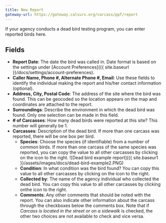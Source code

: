 ```yaml
---
title: New Report
gateway-url: https://gateway.calsurv.org/carcass/ppf/report
---
```

If your agency conducts a dead bird testing program, you can enter reported birds here.

## Fields

* **Report Date**: The date the bird was called in. Date format is based on the settings under [Account Preferences]({{ site.baseurl }}/docs/settings/account-preferences).
* **Caller Name, Phone #, Alternate Phone #, Email**: Use these fields to identify the individual making the report and his/her contact information (optional).
* **Address, City, Postal Code**: The address of the site where the bird was found. This can be geocoded so the location appears on the map and coordinates are attached to the report.
* **Surroundings**: Describe the environment in which the dead bird was found. Only one selection can be made in this field.
* **# of Carcasses**: How many dead birds were reported at this site? This number will generally be 1.
* **Carcasses**: Description of the dead bird. If more than one carcass was reported, there will be one box per bird.
  * **Species**: Choose the species (if identifiable) from a number of common birds. If more than one carcass of the same species was reported, you can copy the value to all other carcasses by clicking on the icon to the right.
  ![Dead bird example report]({{ site.baseur1 }}/assets/images/docs/dead-bird-example2.PNG)
  * **Condition**: In what condition was the bird found? You can copy this value to all other carcasses by clicking on the icon to the right.
  * **Collected by**: The name of the agency individual who collected the dead bird. You can copy this value to all other carcasses by clicking onthe icon to the right.
  * **Comments**: Any other comments that should be noted with the report. You can also indicate other information about the carcass through the checkboxes below the comments box. Note that if *Carcass is located in the street or on a sidewalk* is checked, the other two choices are not available to check and vice versa.
